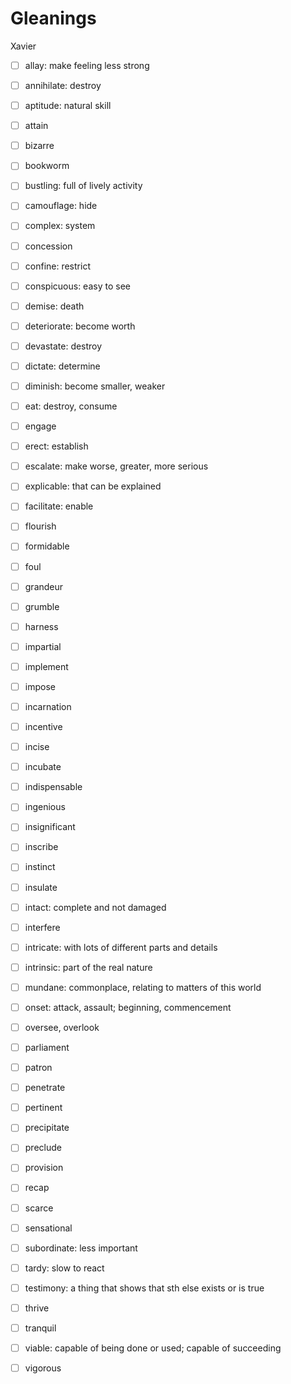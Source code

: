 # Gleanings

Xavier

- [ ] allay: make feeling less strong
- [ ] annihilate: destroy
- [ ] aptitude: natural skill
- [ ] attain
- [ ] bizarre
- [ ] bookworm
- [ ] bustling: full of lively activity

- [ ] camouflage: hide
- [ ] complex: system
- [ ] concession
- [ ] confine: restrict
- [ ] conspicuous: easy to see
- [ ] demise: death
- [ ] deteriorate: become worth
- [ ] devastate: destroy
- [ ] dictate: determine
- [ ] diminish: become smaller, weaker
- [ ] eat: destroy, consume

- [ ] engage
- [ ] erect: establish
- [ ] escalate: make worse, greater, more serious

- [ ] explicable: that can be explained
- [ ] facilitate: enable
- [ ] flourish
- [ ] formidable
- [ ] foul
- [ ] grandeur
- [ ] grumble
- [ ] harness
- [ ] impartial
- [ ] implement
- [ ] impose
- [ ] incarnation
- [ ] incentive
- [ ] incise
- [ ] incubate
- [ ] indispensable
- [ ] ingenious
- [ ] insignificant
- [ ] inscribe
- [ ] instinct
- [ ] insulate
- [ ] intact: complete and not damaged
- [ ] interfere
- [ ] intricate: with lots of different parts and details
- [ ] intrinsic: part of the real nature
- [ ] mundane: commonplace, relating to matters of this world
- [ ] onset: attack, assault; beginning, commencement

- [ ] oversee, overlook
- [ ] parliament
- [ ] patron
- [ ] penetrate
- [ ] pertinent
- [ ] precipitate
- [ ] preclude
- [ ] provision
- [ ] recap
- [ ] scarce
- [ ] sensational
- [ ] subordinate: less important
- [ ] tardy: slow to react
- [ ] testimony: a thing that shows that sth else exists or is true
- [ ] thrive
- [ ] tranquil
- [ ] viable: capable of being done or used; capable of succeeding

- [ ] vigorous